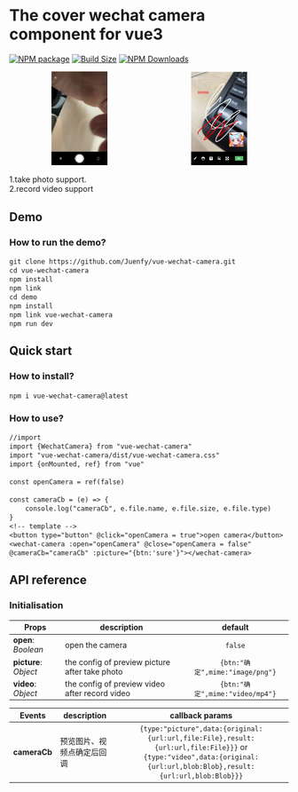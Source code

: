The cover wechat camera component for vue3
=======================

[![NPM package][npm-img]][npm-url]
[![Build Size][build-size-img]][build-size-url]
[![NPM Downloads][npm-downloads-img]][npm-downloads-url]

<p align="center" style="display: flex">
    <a href="https://camera.juenfy.cn"><img width="40%" src="https://raw.githubusercontent.com/Juenfy/resources/refs/heads/master/camera/preview01.jpg"></a>
    <a href="https://camera.juenfy.cn"><img width="40%" src="https://raw.githubusercontent.com/Juenfy/resources/refs/heads/master/camera/preview02.jpg"></a>
</p>

1.take photo support.<br/>
2.record video support

## Demo
### How to run the demo?
```shell
git clone https://github.com/Juenfy/vue-wechat-camera.git
cd vue-wechat-camera
npm install
npm link
cd demo
npm install
npm link vue-wechat-camera
npm run dev
```

## Quick start
### How to install?
```shell
npm i vue-wechat-camera@latest
```

### How to use?

```vue
//import
import {WechatCamera} from "vue-wechat-camera"
import "vue-wechat-camera/dist/vue-wechat-camera.css"
import {onMounted, ref} from "vue"

const openCamera = ref(false)

const cameraCb = (e) => {
    console.log("cameraCb", e.file.name, e.file.size, e.file.type)
}
<!-- template -->
<button type="button" @click="openCamera = true">open camera</button>
<wechat-camera :open="openCamera" @close="openCamera = false" @cameraCb="cameraCb" :picture="{btn:'sure'}"></wechat-camera>
```

## API reference

### Initialisation

| Props                       | description                                             |            default            |
|-----------------------------|------------------------------------------------|:-----------------------------:|
| <b>open</b>: <i>Boolean</i> | open the camera                                |            `false`            |
| <b>picture</b>: <i>Object</i> | the config of preview picture after take photo | `{btn:"确定",mime:"image/png"}` |
| <b>video</b>: <i>Object</i> | the config of preview video after record video | `{btn:"确定",mime:"video/mp4"}` |

| Events            | description                  |                                                                           callback params                                                                            |
|-------------------|------------------------------|:--------------------------------------------------------------------------------------------------------------------------------------------------------------------:|
| <b>cameraCb</b>       | 预览图片、视频点确定后回调      | `{type:"picture",data:{original:{url:url,file:File},result:{url:url,file:File}}}` or `{type:"video",data:{original:{url:url,blob:Blob},result:{url:url,blob:Blob}}}` |

[npm-img]: https://img.shields.io/npm/v/vue-wechat-camera
[npm-url]: https://npmjs.org/package/vue-wechat-camera
[build-size-img]: https://img.shields.io/bundlephobia/minzip/vue-wechat-camera
[build-size-url]: https://bundlephobia.com/result?p=vue-wechat-camera
[npm-downloads-img]: https://img.shields.io/npm/dt/vue-wechat-camera
[npm-downloads-url]: https://www.npmtrends.com/vue-wechat-camera